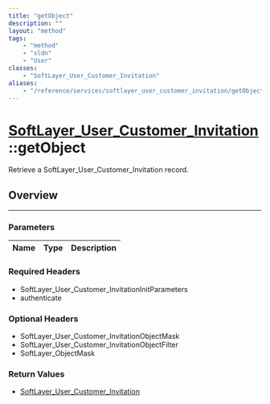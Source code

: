 ```yaml
---
title: "getObject"
description: ""
layout: "method"
tags:
    - "method"
    - "sldn"
    - "User"
classes:
    - "SoftLayer_User_Customer_Invitation"
aliases:
    - "/reference/services/softlayer_user_customer_invitation/getObject"
---
```

# [SoftLayer_User_Customer_Invitation](/reference/services/SoftLayer_User_Customer_Invitation)::getObject


Retrieve a SoftLayer_User_Customer_Invitation record.


## Overview 


-----

### Parameters 
|Name | Type | Description |
| --- | --- | --- |


### Required Headers
* SoftLayer_User_Customer_InvitationInitParameters
* authenticate


### Optional Headers
* SoftLayer_User_Customer_InvitationObjectMask
* SoftLayer_User_Customer_InvitationObjectFilter
* SoftLayer_ObjectMask

### Return Values
* <a href='/reference/datatypes/SoftLayer_User_Customer_Invitation'>SoftLayer_User_Customer_Invitation </a>




